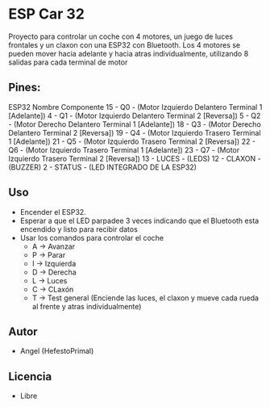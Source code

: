 # ESP Car 32

Proyecto para controlar un coche con 4 motores, un juego de luces frontales 
y un claxon con una ESP32 con Bluetooth. Los 4 motores se pueden mover hacia
adelante y hacia atras individualmente, utilizando 8 salidas para cada
terminal de motor

## Pines:
  ESP32 Nombre Componente
    15 -   Q0   - (Motor Izquierdo Delantero Terminal 1 [Adelante])
    4  -   Q1   - (Motor Izquierdo Delantero Terminal 2 [Reversa])
    5  -   Q2   - (Motor Derecho Delantero Terminal 1 [Adelante])
    18 -   Q3   - (Motor Derecho Delantero Terminal 2 [Reversa])
    19 -   Q4   - (Motor Izquierdo Trasero Terminal 1 [Adelante])
    21 -   Q5   - (Motor Izquierdo Trasero Terminal 2 [Reversa])
    22 -   Q6   - (Motor Izquierdo Trasero Terminal 1 [Adelante])
    23 -   Q7   - (Motor Izquierdo Trasero Terminal 2 [Reversa])
    13 - LUCES  - (LEDS)
    12 - CLAXON - (BUZZER)
    2  - STATUS - (LED INTEGRADO DE LA ESP32)

## Uso

 - Encender el ESP32.
 - Esperar a que el LED parpadee 3 veces indicando que el Bluetooth esta encendido y listo para recibir datos
 - Usar los comandos para controlar el coche
   - A -> Avanzar
   - P -> Parar
   - I -> Izquierda
   - D -> Derecha
   - L -> Luces
   - C -> CLaxón
   - T -> Test general (Enciende las luces, el claxon y mueve cada rueda al frente y atras individualmente)

## Autor

 - Angel (HefestoPrimal)

## Licencia

 - Libre
